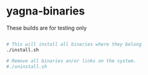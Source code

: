 # yagna-binaries

These builds are for testing only

```Bash

# This will install all binaries where they belong
./install.sh

# Remove all binaries an/or links on the system.
#./uninstall.sh

 ```
